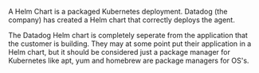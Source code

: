 A Helm Chart is a packaged Kubernetes deployment.  Datadog (the company) has created a Helm chart that correctly deploys the agent.  

The Datadog Helm chart is completely seperate from the application that the customer is building.  They may at some point put their application in a Helm chart, but it should be considered just a package manager for Kubernetes like apt, yum and homebrew are package managers for OS's.